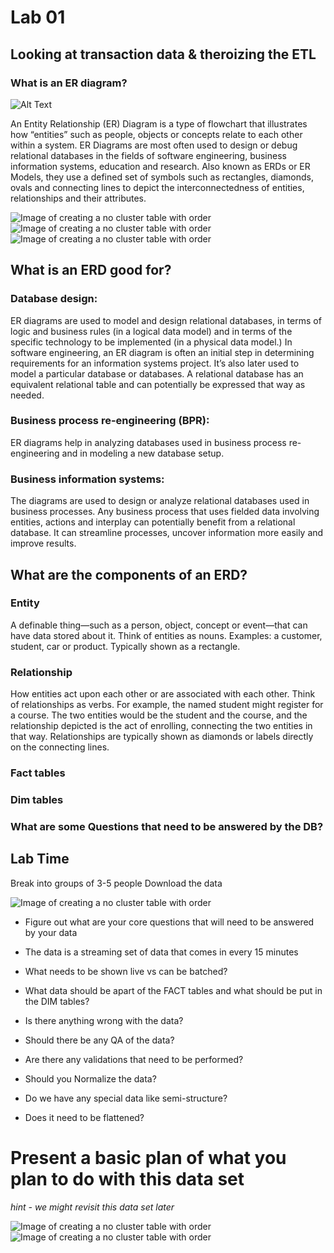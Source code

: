 # Lab 01 
## Looking at transaction data & theroizing the ETL 

### What is an ER diagram?

![Alt Text](https://media.giphy.com/media/xUNd9DL4a9bJHnlI8U/giphy.gif) 


An Entity Relationship (ER) Diagram is a type of flowchart that illustrates how “entities” such as people, objects or concepts relate to each other within a system. ER Diagrams are most often used to design or debug relational databases in the fields of software engineering, business information systems, education and research. Also known as ERDs or ER Models, they use a defined set of symbols such as rectangles, diamonds, ovals and connecting lines to depict the interconnectedness of entities, relationships and their attributes.



![Image of creating a no cluster table with order](https://github.com/kerrynakayama/developintelligence_data_engineering/blob/master/Day_01/LAB_01/IMAGES/erd.jpg)
![Image of creating a no cluster table with order](https://github.com/kerrynakayama/developintelligence_data_engineering/blob/master/Day_01/LAB_01/IMAGES/erd2.png)
![Image of creating a no cluster table with order](https://github.com/kerrynakayama/developintelligence_data_engineering/blob/master/Day_01/LAB_01/IMAGES/erd3.png)


## What is an ERD good for?

### Database design: 
ER diagrams are used to model and design relational databases, in terms of logic and business rules (in a logical data model) and in terms of the specific technology to be implemented (in a physical data model.) In software engineering, an ER diagram is often an initial step in determining requirements for an information systems project. It’s also later used to model a particular database or databases. A relational database has an equivalent relational table and can potentially be expressed that way as needed.

### Business process re-engineering (BPR): 
ER diagrams help in analyzing databases used in business process re-engineering and in modeling a new database setup.

### Business information systems: 
The diagrams are used to design or analyze relational databases used in business processes. Any business process that uses fielded data involving entities, actions and interplay can potentially benefit from a relational database. It can streamline processes, uncover information more easily and improve results.

## What are the components of an ERD?

### Entity

A definable thing—such as a person, object, concept or event—that can have data stored about it. Think of entities as nouns. Examples: a customer, student, car or product. Typically shown as a rectangle.

### Relationship

How entities act upon each other or are associated with each other. Think of relationships as verbs. For example, the named student might register for a course. The two entities would be the student and the course, and the relationship depicted is the act of enrolling, connecting the two entities in that way. Relationships are typically shown as diamonds or labels directly on the connecting lines.

### Fact tables

### Dim tables

### What are some Questions that need to be answered by the DB?


## Lab Time 

Break into groups of 3-5 people 
Download the data 

![Image of creating a no cluster table with order](https://github.com/kerrynakayama/developintelligence_data_engineering/blob/master/Day_01/LAB_01/IMAGES/Screen%20Shot%202020-07-05%20at%203.53.37%20PM.png)

- Figure out what are your core questions that will need to be answered by your data

- The data is a streaming set of data that comes in every 15 minutes 

- What needs to be shown live vs can be batched?

- What data should be apart of the FACT tables and what should be put in the DIM tables?

- Is there anything wrong with the data?

- Should there be any QA of the data?

- Are there any validations that need to be performed?

- Should you Normalize the data? 

- Do we have any special data like semi-structure?  

- Does it need to be flattened?

# Present a basic plan of what you plan to do with this data set

*hint - we might revisit this data set later* 

![Image of creating a no cluster table with order](https://github.com/kerrynakayama/developintelligence_data_engineering/blob/master/Day_01/LAB_01/IMAGES/Screen%20Shot%202020-07-02%20at%209.46.21%20AM.png)
![Image of creating a no cluster table with order](https://github.com/kerrynakayama/developintelligence_data_engineering/blob/master/Day_01/LAB_01/IMAGES/Screen%20Shot%202020-07-05%20at%203.53.37%20PM.png)





